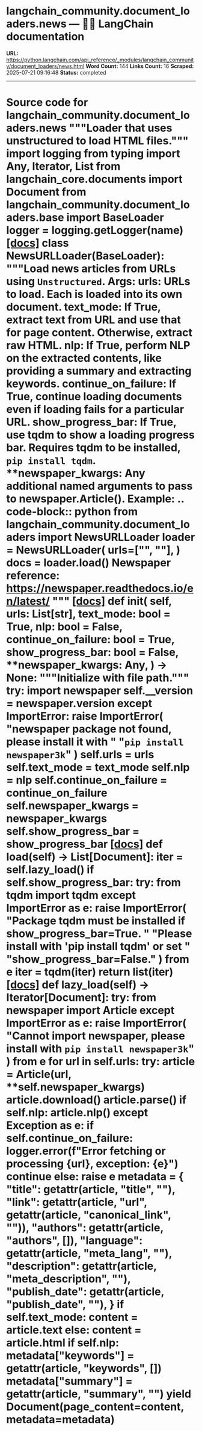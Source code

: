 # langchain_community.document_loaders.news — 🦜🔗 LangChain  documentation

**URL:** https://python.langchain.com/api_reference/_modules/langchain_community/document_loaders/news.html
**Word Count:** 144
**Links Count:** 16
**Scraped:** 2025-07-21 09:16:48
**Status:** completed

---

# Source code for langchain\_community.document\_loaders.news               """Loader that uses unstructured to load HTML files."""          import logging     from typing import Any, Iterator, List          from langchain_core.documents import Document          from langchain_community.document_loaders.base import BaseLoader          logger = logging.getLogger(__name__)                              [[docs]](https://python.langchain.com/api_reference/community/document_loaders/langchain_community.document_loaders.news.NewsURLLoader.html#langchain_community.document_loaders.news.NewsURLLoader)     class NewsURLLoader(BaseLoader):         """Load news articles from URLs using `Unstructured`.              Args:             urls: URLs to load. Each is loaded into its own document.             text_mode: If True, extract text from URL and use that for page content.                 Otherwise, extract raw HTML.             nlp: If True, perform NLP on the extracted contents, like providing a summary                 and extracting keywords.             continue_on_failure: If True, continue loading documents even if                 loading fails for a particular URL.             show_progress_bar: If True, use tqdm to show a loading progress bar. Requires                 tqdm to be installed, ``pip install tqdm``.             **newspaper_kwargs: Any additional named arguments to pass to                 newspaper.Article().              Example:             .. code-block:: python                      from langchain_community.document_loaders import NewsURLLoader                      loader = NewsURLLoader(                     urls=["<url-1>", "<url-2>"],                 )                 docs = loader.load()              Newspaper reference:             https://newspaper.readthedocs.io/en/latest/         """                         [[docs]](https://python.langchain.com/api_reference/community/document_loaders/langchain_community.document_loaders.news.NewsURLLoader.html#langchain_community.document_loaders.news.NewsURLLoader.__init__)         def __init__(             self,             urls: List[str],             text_mode: bool = True,             nlp: bool = False,             continue_on_failure: bool = True,             show_progress_bar: bool = False,             **newspaper_kwargs: Any,         ) -> None:             """Initialize with file path."""             try:                 import newspaper                      self.__version = newspaper.__version__             except ImportError:                 raise ImportError(                     "newspaper package not found, please install it with "                     "`pip install newspaper3k`"                 )                  self.urls = urls             self.text_mode = text_mode             self.nlp = nlp             self.continue_on_failure = continue_on_failure             self.newspaper_kwargs = newspaper_kwargs             self.show_progress_bar = show_progress_bar                                        [[docs]](https://python.langchain.com/api_reference/community/document_loaders/langchain_community.document_loaders.news.NewsURLLoader.html#langchain_community.document_loaders.news.NewsURLLoader.load)         def load(self) -> List[Document]:             iter = self.lazy_load()             if self.show_progress_bar:                 try:                     from tqdm import tqdm                 except ImportError as e:                     raise ImportError(                         "Package tqdm must be installed if show_progress_bar=True. "                         "Please install with 'pip install tqdm' or set "                         "show_progress_bar=False."                     ) from e                 iter = tqdm(iter)             return list(iter)                                        [[docs]](https://python.langchain.com/api_reference/community/document_loaders/langchain_community.document_loaders.news.NewsURLLoader.html#langchain_community.document_loaders.news.NewsURLLoader.lazy_load)         def lazy_load(self) -> Iterator[Document]:             try:                 from newspaper import Article             except ImportError as e:                 raise ImportError(                     "Cannot import newspaper, please install with `pip install newspaper3k`"                 ) from e                  for url in self.urls:                 try:                     article = Article(url, **self.newspaper_kwargs)                     article.download()                     article.parse()                          if self.nlp:                         article.nlp()                      except Exception as e:                     if self.continue_on_failure:                         logger.error(f"Error fetching or processing {url}, exception: {e}")                         continue                     else:                         raise e                      metadata = {                     "title": getattr(article, "title", ""),                     "link": getattr(article, "url", getattr(article, "canonical_link", "")),                     "authors": getattr(article, "authors", []),                     "language": getattr(article, "meta_lang", ""),                     "description": getattr(article, "meta_description", ""),                     "publish_date": getattr(article, "publish_date", ""),                 }                      if self.text_mode:                     content = article.text                 else:                     content = article.html                      if self.nlp:                     metadata["keywords"] = getattr(article, "keywords", [])                     metadata["summary"] = getattr(article, "summary", "")                      yield Document(page_content=content, metadata=metadata)